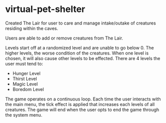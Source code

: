 # virtual-pet-shelter

Created The Lair for user to care and manage intake/outake of creatures residing within the caves.

Users are able to add or remove creatures from The Lair.

Levels start off at a randomized level and are unable to go below 0.  The higher levels, the worse condition of the creatures.  When one level is chosen, it will also cause other levels to be effected.  There are 4 levels the user must tend to:
* Hunger Level
* Thirst Level
* Magic Level
* Boredom Level

The game operates on a continuous loop.  Each time the user interacts with the main menu, the tick effect is applied that increases each levels of all creatures.  The game will end when the user opts to end the game through the system menu.

